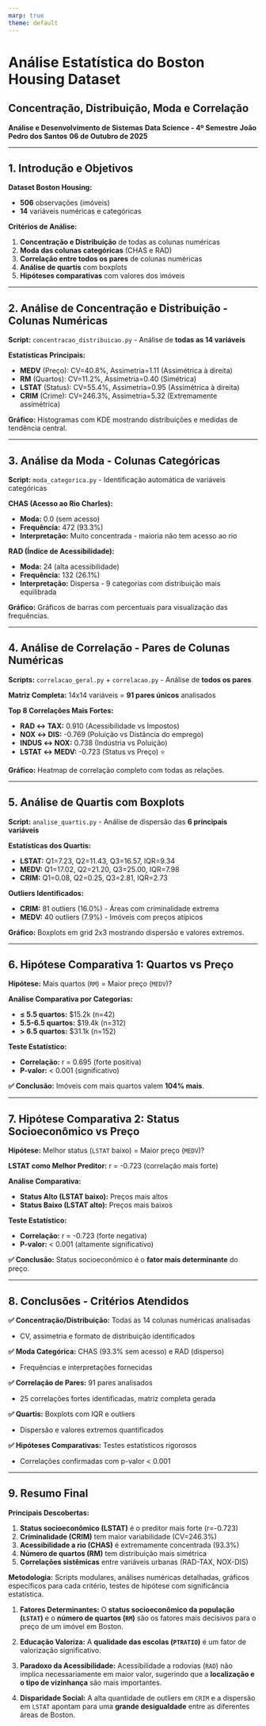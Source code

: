 ```yaml
---
marp: true
theme: default
---
```


# **Análise Estatística do Boston Housing Dataset**
## Concentração, Distribuição, Moda e Correlação

**Análise e Desenvolvimento de Sistemas**
**Data Science - 4º Semestre**
**João Pedro dos Santos**
**06 de Outubro de 2025**

---

## **1. Introdução e Objetivos**

**Dataset Boston Housing:**
- **506** observações (imóveis)
- **14** variáveis numéricas e categóricas

**Critérios de Análise:**
1. **Concentração e Distribuição** de todas as colunas numéricas
2. **Moda das colunas categóricas** (CHAS e RAD)
3. **Correlação entre todos os pares** de colunas numéricas
4. **Análise de quartis** com boxplots
5. **Hipóteses comparativas** com valores dos imóveis

---

## **2. Análise de Concentração e Distribuição - Colunas Numéricas**

**Script:** `concentracao_distribuicao.py` - Análise de **todas as 14 variáveis**

**Estatísticas Principais:**
- **MEDV** (Preço): CV=40.8%, Assimetria=1.11 (Assimétrica à direita)
- **RM** (Quartos): CV=11.2%, Assimetria=0.40 (Simétrica)
- **LSTAT** (Status): CV=55.4%, Assimetria=0.95 (Assimétrica à direita)
- **CRIM** (Crime): CV=246.3%, Assimetria=5.32 (Extremamente assimétrica)

**Gráfico:** Histogramas com KDE mostrando distribuições e medidas de tendência central.

---

## **3. Análise da Moda - Colunas Categóricas**

**Script:** `moda_categorica.py` - Identificação automática de variáveis categóricas

**CHAS (Acesso ao Rio Charles):**
- **Moda:** 0.0 (sem acesso)
- **Frequência:** 472 (93.3%)
- **Interpretação:** Muito concentrada - maioria não tem acesso ao rio

**RAD (Índice de Acessibilidade):**
- **Moda:** 24 (alta acessibilidade)
- **Frequência:** 132 (26.1%)
- **Interpretação:** Dispersa - 9 categorias com distribuição mais equilibrada

**Gráfico:** Gráficos de barras com percentuais para visualização das frequências.

---

## **4. Análise de Correlação - Pares de Colunas Numéricas**

**Scripts:** `correlacao_geral.py` + `correlacao.py` - Análise de **todos os pares**

**Matriz Completa:** 14x14 variáveis = **91 pares únicos** analisados

**Top 8 Correlações Mais Fortes:**
- **RAD ↔ TAX:** 0.910 (Acessibilidade vs Impostos)
- **NOX ↔ DIS:** -0.769 (Poluição vs Distância do emprego)
- **INDUS ↔ NOX:** 0.738 (Indústria vs Poluição)
- **LSTAT ↔ MEDV:** -0.723 (Status vs Preço) ⭐

**Gráfico:** Heatmap de correlação completo com todas as relações.

---

## **5. Análise de Quartis com Boxplots**

**Script:** `analise_quartis.py` - Análise de dispersão das **6 principais variáveis**

**Estatísticas dos Quartis:**
- **LSTAT:** Q1=7.23, Q2=11.43, Q3=16.57, IQR=9.34
- **MEDV:** Q1=17.02, Q2=21.20, Q3=25.00, IQR=7.98
- **CRIM:** Q1=0.08, Q2=0.25, Q3=2.81, IQR=2.73

**Outliers Identificados:**
- **CRIM:** 81 outliers (16.0%) - Áreas com criminalidade extrema
- **MEDV:** 40 outliers (7.9%) - Imóveis com preços atípicos

**Gráfico:** Boxplots em grid 2x3 mostrando dispersão e valores extremos.

---

## **6. Hipótese Comparativa 1: Quartos vs Preço**

**Hipótese:** Mais quartos (`RM`) = Maior preço (`MEDV`)?

**Análise Comparativa por Categorias:**
- **≤ 5.5 quartos:** $15.2k (n=42)
- **5.5-6.5 quartos:** $19.4k (n=312)
- **> 6.5 quartos:** $31.1k (n=152)

**Teste Estatístico:**
- **Correlação:** r = 0.695 (forte positiva)
- **P-valor:** < 0.001 (significativo)

**✅ Conclusão:** Imóveis com mais quartos valem **104% mais**.

---

## **7. Hipótese Comparativa 2: Status Socioeconômico vs Preço**

**Hipótese:** Melhor status (`LSTAT` baixo) = Maior preço (`MEDV`)?

**LSTAT como Melhor Preditor:** r = -0.723 (correlação mais forte)

**Análise Comparativa:**
- **Status Alto (LSTAT baixo):** Preços mais altos
- **Status Baixo (LSTAT alto):** Preços mais baixos

**Teste Estatístico:**
- **Correlação:** r = -0.723 (forte negativa)
- **P-valor:** < 0.001 (altamente significativo)

**✅ Conclusão:** Status socioeconômico é o **fator mais determinante** do preço.

---

## **8. Conclusões - Critérios Atendidos**

**✅ Concentração/Distribuição:** Todas as 14 colunas numéricas analisadas
- CV, assimetria e formato de distribuição identificados

**✅ Moda Categórica:** CHAS (93.3% sem acesso) e RAD (disperso)
- Frequências e interpretações fornecidas  

**✅ Correlação de Pares:** 91 pares analisados
- 25 correlações fortes identificadas, matriz completa gerada

**✅ Quartis:** Boxplots com IQR e outliers
- Dispersão e valores extremos quantificados

**✅ Hipóteses Comparativas:** Testes estatísticos rigorosos
- Correlações confirmadas com p-valor < 0.001

---

## **9. Resumo Final**

**Principais Descobertas:**

1. **Status socioeconômico (LSTAT)** é o preditor mais forte (r=-0.723)
2. **Criminalidade (CRIM)** tem maior variabilidade (CV=246.3%)
3. **Acessibilidade a rio (CHAS)** é extremamente concentrada (93.3%)
4. **Número de quartos (RM)** tem distribuição mais simétrica
5. **Correlações sistêmicas** entre variáveis urbanas (RAD-TAX, NOX-DIS)

**Metodologia:** Scripts modulares, análises numéricas detalhadas, gráficos específicos para cada critério, testes de hipótese com significância estatística.

1.  **Fatores Determinantes:** O **status socioeconômico da população (`LSTAT`)** e o **número de quartos (`RM`)** são os fatores mais decisivos para o preço de um imóvel em Boston.

2.  **Educação Valoriza:** A **qualidade das escolas (`PTRATIO`)** é um fator de valorização significativo.

3.  **Paradoxo da Acessibilidade:** Acessibilidade a rodovias (`RAD`) não implica necessariamente em maior valor, sugerindo que a **localização e o tipo de vizinhança** são mais importantes.

4.  **Disparidade Social:** A alta quantidade de outliers em `CRIM` e a dispersão em `LSTAT` apontam para uma **grande desigualdade** entre as diferentes áreas de Boston.

